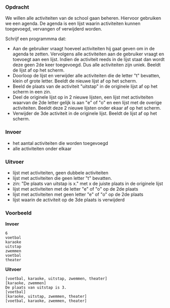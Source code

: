 ### Opdracht

We willen alle activiteiten van de school gaan beheren. Hiervoor gebruiken we een agenda. De agenda is een lijst waarin activiteiten kunnen toegevoegd, vervangen of verwijderd worden.

Schrijf een programmma dat:
* Aan de gebruiker vraagt hoeveel activiteiten hij gaat geven om in de agenda te zetten. Vervolgens alle activiteiten aan de gebruiker vraagt en toevoegt aan een lijst. Indien de activiteit reeds in de lijst staat dan wordt deze geen 2de keer toegevoegd. Dus alle activiteiten zijn uniek. Beeldt de lijst af op het scherm.
* Doorloop de lijst en verwijder alle activiteiten die de letter "t" bevatten, klein of grote letter. Beeldt de nieuwe lijst af op het scherm.
* Beeld de plaats van de activiteit "uitstap" in de originele lijst af op het scherm in een zin. <span style="color:white">negeer invoer, uitvoer, voorbeelden</span>
* Deel de originele lijst op in 2 nieuwe lijsten, een lijst met activiteiten waarvan de 2de letter gelijk is aan "e" of "o" en een lijst met de overige activiteiten. Beeldt deze 2 nieuwe lijsten onder ekaar af op het scherm.
* Verwijder de 3de activiteit in de originele lijst. Beeldt de lijst af op het scherm.

### Invoer
    
* het aantal activiteiten die worden toegevoegd
* alle activiteiten onder elkaar

### Uitvoer

* lijst met activiteiten, geen dubbele activiteiten
* lijst met activiteiten die geen letter "t" bevatten.
* zin: "De plaats van uitstap is x." met x de juiste plaats in de originele lijst
* lijst met activiteiten met de letter "e" of "o" op de 2de plaats
* lijst met activiteiten met geen letter "e" of "o" op de 2de plaats
* lijst waarin de activiteit op de 3de plaats is verwijderd

### Voorbeeld

**Invoer**
    
    6
    voetbal
    karaoke
    uitstap
    zwemmen
    voetbal
    theater
    
**Uitvoer**
   
    [voetbal, karaoke, uitstap, zwemmen, theater]
    [karaoke, zwemmen]
    De plaats van uitstap is 3.
    [voetbal]
    [karaoke, uitstap, zwemmen, theater]
    [voetbal, karaoke, zwemmen, theater]
    

